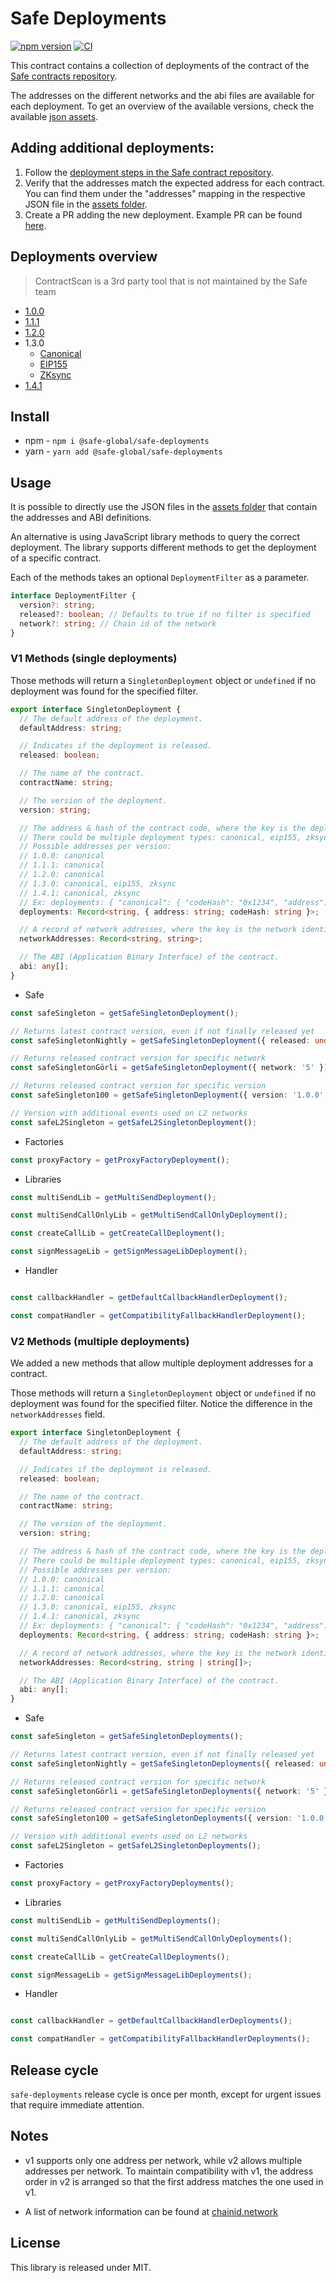 # Safe Deployments

[![npm version](https://badge.fury.io/js/%40safe-global%2Fsafe-deployments.svg)](https://badge.fury.io/js/%40safe-global%2Fsafe-deployments)
[![CI](https://github.com/safe-global/safe-deployments/actions/workflows/test.yml/badge.svg)](https://github.com/safe-global/safe-deployments/actions/workflows/test.yml)

This contract contains a collection of deployments of the contract of the [Safe contracts repository](https://github.com/safe-global/safe-smart-account).

The addresses on the different networks and the abi files are available for each deployment. To get an overview of the available versions, check the available [json assets](./src/assets/).

## Adding additional deployments:

1. Follow the [deployment steps in the Safe contract repository](https://github.com/safe-global/safe-smart-account/#deployments).
2. Verify that the addresses match the expected address for each contract. You can find them under the "addresses" mapping in the respective JSON file in the [assets folder](./src/assets/).
3. Create a PR adding the new deployment. Example PR can be found [here](https://github.com/safe-global/safe-deployments/pull/676).

## Deployments overview

> ContractScan is a 3rd party tool that is not maintained by the Safe team

- [1.0.0](https://contractscan.xyz/bundle?name=Safe+1.0.0&addresses=0xb6029ea3b2c51d09a50b53ca8012feeb05bda35a,0x12302fe9c02ff50939baaaaf415fc226c078613c)
- [1.1.1](https://contractscan.xyz/bundle?name=Safe+1.1.1&addresses=0xf61a721642b0c0c8b334ba3763ba1326f53798c0,0x8538fcbccba7f5303d2c679fa5d7a629a8c9bf4a,0xd5d82b6addc9027b22dca772aa68d5d74cdbdf44,0x34cfac646f301356faa8b21e94227e3583fe3f5f,0x8d29be29923b68abfdd21e541b9374737b49cdad,0x76e2cfc1f5fa8f6a5b3fc4c8f4788f0116861f9b)
- [1.2.0](https://contractscan.xyz/bundle?name=Safe+1.2.0&addresses=0x6851d6fdfafd08c0295c392436245e5bc78b0185)
- 1.3.0
  - [Canonical](https://contractscan.xyz/bundle?name=Safe+1.3.0&addresses=0xf48f2b2d2a534e402487b3ee7c18c33aec0fe5e4,0x7cbb62eaa69f79e6873cd1ecb2392971036cfaa4,0xd9db270c1b5e3bd161e8c8503c55ceabee709552,0x3e5c63644e683549055b9be8653de26e0b4cd36e,0xa238cbeb142c10ef7ad8442c6d1f9e89e07e7761,0x40a2accbd92bca938b02010e17a5b8929b49130d,0xa6b71e26c5e0845f74c812102ca7114b6a896ab2,0xa65387f16b013cf2af4605ad8aa5ec25a2cba3a2,0x59ad6735bcd8152b84860cb256dd9e96b85f69da)
  - [EIP155](https://contractscan.xyz/bundle?name=Safe+1.3.0+EIP155&addresses=0x017062a1de2fe6b99be3d9d37841fed19f573804,0xb19d6ffc2182150f8eb585b79d4abcd7c5640a9d,0x69f4d1788e39c87893c980c06edf4b7f686e2938,0xfb1bffc9d739b8d520daf37df666da4c687191ea,0x998739bfdaadde7c933b942a68053933098f9eda,0xa1dabef33b3b82c7814b6d82a79e50f4ac44102b,0xc22834581ebc8527d974f8a1c97e1bea4ef910bc,0x98ffbbf51bb33a056b08ddf711f289936aaff717,0x727a77a074d1e6c4530e814f89e618a3298fc044)
  - [ZKsync](https://contractscan.xyz/bundle?name=Safe+1.3.0+ZKsync&addresses=0x2f870a80647bbc554f3a0ebd093f11b4d2a7492a,0xcb8e5e438c5c2b45fbe17b02ca9af91509a8ad56,0xb00ce5cccdef57e539ddced01df43a13855d9910,0x1727c2c531cf966f902e5927b98490fdfb3b2b70,0x0dfcccb95225ffb03c6fbb2559b530c2b7c8a912,0xf220d3b4dfb23c4ade8c88e526c1353abacbc38f,0xdaec33641865e4651fb43181c6db6f7232ee91c2,0x357147caf9c0cca67dfa0cf5369318d8193c8407,0x4191e2e12e8bc5002424ce0c51f9947b02675a44)
- [1.4.1](https://contractscan.xyz/bundle?name=Safe+1.4.1&addresses=0xfd0732dc9e303f09fcef3a7388ad10a83459ec99,0x9b35af71d77eaf8d7e40252370304687390a1a52,0x38869bf66a61cf6bdb996a6ae40d5853fd43b526,0x9641d764fc13c8b624c04430c7356c1c7c8102e2,0x41675c099f32341bf84bfc5382af534df5c7461a,0x29fcb43b46531bca003ddc8fcb67ffe91900c762,0x4e1dcf7ad4e460cfd30791ccc4f9c8a4f820ec67,0xd53cd0ab83d845ac265be939c57f53ad838012c9,0x3d4ba2e0884aa488718476ca2fb8efc291a46199)


## Install

- npm - `npm i @safe-global/safe-deployments`
- yarn - `yarn add @safe-global/safe-deployments`

## Usage

It is possible to directly use the JSON files in the [assets folder](./src/assets/) that contain the addresses and ABI definitions.

An alternative is using JavaScript library methods to query the correct deployment. The library supports different methods to get the deployment of a specific contract.

Each of the methods takes an optional `DeploymentFilter` as a parameter.

```ts
interface DeploymentFilter {
  version?: string;
  released?: boolean; // Defaults to true if no filter is specified
  network?: string; // Chain id of the network
}
```

### V1 Methods (single deployments)

Those methods will return a `SingletonDeployment` object or `undefined` if no deployment was found for the specified filter.

```ts
export interface SingletonDeployment {
  // The default address of the deployment.
  defaultAddress: string;

  // Indicates if the deployment is released.
  released: boolean;

  // The name of the contract.
  contractName: string;

  // The version of the deployment.
  version: string;

  // The address & hash of the contract code, where the key is the deployment type.
  // There could be multiple deployment types: canonical, eip155, zksync
  // Possible addresses per version:
  // 1.0.0: canonical
  // 1.1.1: canonical
  // 1.2.0: canonical
  // 1.3.0: canonical, eip155, zksync
  // 1.4.1: canonical, zksync
  // Ex: deployments: { "canonical": { "codeHash": "0x1234", "address": "0x5678"}}
  deployments: Record<string, { address: string; codeHash: string }>;

  // A record of network addresses, where the key is the network identifier and the value is the address.
  networkAddresses: Record<string, string>;

  // The ABI (Application Binary Interface) of the contract.
  abi: any[];
}
```

- Safe

```ts
const safeSingleton = getSafeSingletonDeployment();

// Returns latest contract version, even if not finally released yet
const safeSingletonNightly = getSafeSingletonDeployment({ released: undefined });

// Returns released contract version for specific network
const safeSingletonGörli = getSafeSingletonDeployment({ network: '5' });

// Returns released contract version for specific version
const safeSingleton100 = getSafeSingletonDeployment({ version: '1.0.0' });

// Version with additional events used on L2 networks
const safeL2Singleton = getSafeL2SingletonDeployment();
```

- Factories

```ts
const proxyFactory = getProxyFactoryDeployment();
```

- Libraries

```ts
const multiSendLib = getMultiSendDeployment();

const multiSendCallOnlyLib = getMultiSendCallOnlyDeployment();

const createCallLib = getCreateCallDeployment();

const signMessageLib = getSignMessageLibDeployment();
```

- Handler

```ts

const callbackHandler = getDefaultCallbackHandlerDeployment();

const compatHandler = getCompatibilityFallbackHandlerDeployment();
```

### V2 Methods (multiple deployments)

We added a new methods that allow multiple deployment addresses for a contract.

Those methods will return a `SingletonDeployment` object or `undefined` if no deployment was found for the specified filter. Notice the difference in the `networkAddresses` field.

```ts
export interface SingletonDeployment {
  // The default address of the deployment.
  defaultAddress: string;

  // Indicates if the deployment is released.
  released: boolean;

  // The name of the contract.
  contractName: string;

  // The version of the deployment.
  version: string;

  // The address & hash of the contract code, where the key is the deployment type.
  // There could be multiple deployment types: canonical, eip155, zksync
  // Possible addresses per version:
  // 1.0.0: canonical
  // 1.1.1: canonical
  // 1.2.0: canonical
  // 1.3.0: canonical, eip155, zksync
  // 1.4.1: canonical, zksync
  // Ex: deployments: { "canonical": { "codeHash": "0x1234", "address": "0x5678"}}
  deployments: Record<string, { address: string; codeHash: string }>;

  // A record of network addresses, where the key is the network identifier and the value is the address.
  networkAddresses: Record<string, string | string[]>;

  // The ABI (Application Binary Interface) of the contract.
  abi: any[];
}
```

- Safe

```ts
const safeSingleton = getSafeSingletonDeployments();

// Returns latest contract version, even if not finally released yet
const safeSingletonNightly = getSafeSingletonDeployments({ released: undefined });

// Returns released contract version for specific network
const safeSingletonGörli = getSafeSingletonDeployments({ network: '5' });

// Returns released contract version for specific version
const safeSingleton100 = getSafeSingletonDeployments({ version: '1.0.0' });

// Version with additional events used on L2 networks
const safeL2Singleton = getSafeL2SingletonDeployments();
```

- Factories

```ts
const proxyFactory = getProxyFactoryDeployments();
```

- Libraries

```ts
const multiSendLib = getMultiSendDeployments();

const multiSendCallOnlyLib = getMultiSendCallOnlyDeployments();

const createCallLib = getCreateCallDeployments();

const signMessageLib = getSignMessageLibDeployments();
```

- Handler

```ts

const callbackHandler = getDefaultCallbackHandlerDeployments();

const compatHandler = getCompatibilityFallbackHandlerDeployments();
```

## Release cycle

`safe-deployments` release cycle is once per month, except for urgent issues that require immediate attention.

## Notes

- v1 supports only one address per network, while v2 allows multiple addresses per network. To maintain compatibility with v1, the address order in v2 is arranged so that the first address matches the one used in v1.

- A list of network information can be found at [chainid.network](https://chainid.network/)

## License

This library is released under MIT.
